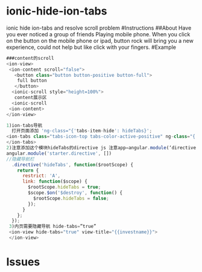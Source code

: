# ionic-hide-ion-tabs
ionic hide ion-tabs and resolve scroll problem
#Instructions
##About
Have you ever noticed a group of friends Playing mobile phone. When you click on the button on the mobile phone or ipad, button rock will bring you a new experience, could not help but like click with your fingers.
#Example
```javascript
###content的scroll
<ion-view>
 <ion-content scroll="false">
   <button class="button button-positive button-full">
    full button
   </button>
  <ionic-scroll style="height=100%">
   content展示区
  <ionic-scroll 
 <ion-content>
</ion-view>

1)ion-tabs导航
  打开页面添加 'ng-class="{'tabs-item-hide': hideTabs}';
<ion-tabs class="tabs-icon-top tabs-color-active-positive" ng-class="{'tabs-item-hide': hideTabs}">
</ion-tabs>
2)注意添加这个模块hideTabs的directive js 注意app=angular.module(‘directive’, [])
angular.module('starter.directive', [])
//隐藏导航栏
  .directive('hideTabs', function($rootScope) {
    return {
      restrict: 'A',
      link: function($scope) {
        $rootScope.hideTabs = true;
        $scope.$on('$destroy', function() {
          $rootScope.hideTabs = false;
        });
      }
    };
  });
 3)内页需要隐藏导航 hide-tabs=”true”
 <ion-view hide-tabs="true" view-title="{{investname}}">
 </ion-view>
```

# Issues



